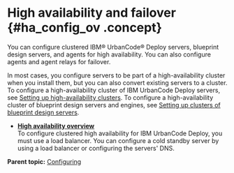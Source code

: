 # High availability and failover {#ha_config_ov .concept}

You can configure clustered IBM® UrbanCode® Deploy servers, blueprint design servers, and agents for high availability. You can also configure agents and agent relays for failover.

In most cases, you configure servers to be part of a high-availability cluster when you install them, but you can also convert existing servers to a cluster. To configure a high-availability cluster of IBM UrbanCode Deploy servers, see [Setting up high-availability clusters](server_install_clustered.md). To configure a high-availability cluster of blueprint design servers and engines, see [Setting up clusters of blueprint design servers](ha_config_bds.md).

-   **[High availability overview](../topics/ha_overview.md)**  
To configure clustered high availability for IBM UrbanCode Deploy, you must use a load balancer. You can configure a cold standby server by using a load balancer or configuring the servers' DNS.

**Parent topic:** [Configuring](../topics/c_node_configuring.md)

